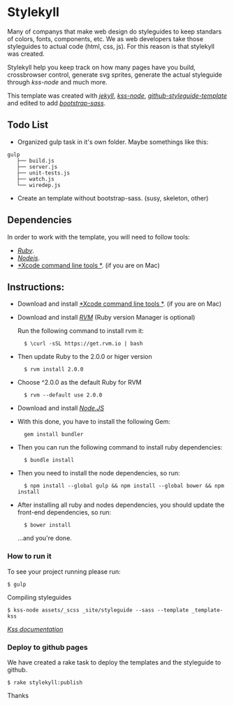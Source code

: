 # Stylekyll  

Many of companys that make web design do styleguides to keep standars of colors, fonts, components, etc. We as web developers take those styleguides to actual code (html, css, js). For this reason is that stylekyll was created.

Stylekyll help you keep track on how many pages have you build, crossbrowser control, generate svg sprites, generate the actual styleguide through *kss-node* and much more.

This template was created with [*jekyll*](https://github.com/shakyShane/jekyll-gulp-sass-browser-sync),
[*kss-node*](https://github.com/kss-node/kss-node),
[*github-styleguide-template*](https://github.com/1026/kss-node-template-such-as-github) and edited to add 
[*bootstrap-sass*](https://github.com/twbs/bootstrap-sass).

## Todo List

* Organized gulp task in it's own folder. Maybe somethings like this:
``` 
gulp
   ├── build.js
   ├── server.js
   ├── unit-tests.js
   ├── watch.js
   └── wiredep.js
```
* Create an template without bootstrap-sass. (susy, skeleton, other)


## Dependencies

In order to work with the template, you will need to follow tools:
- [*Ruby*](https://www.ruby-lang.org/en/).
- [*Nodejs*](http://nodejs.org/).
- [*Xcode command line tools *](https://developer.apple.com/xcode/). (if you are on Mac)


## Instructions:

* Download and install [*Xcode command line tools *](https://developer.apple.com/xcode/). (if you are on Mac)

* Download and install [*RVM*](https://rvm.io/rvm/install) (Ruby version Manager is optional)

    Run the following command to install rvm it:

        $ \curl -sSL https://get.rvm.io | bash

* Then update Ruby to the 2.0.0 or higer version 

        $ rvm install 2.0.0

* Choose ^2.0.0 as the default Ruby for RVM

        $ rvm --default use 2.0.0

* Download and install [*Node.JS*](http://nodejs.org/)

* With this done, you have to install the following Gem:
    
        gem install bundler

* Then you can run the following command to install ruby dependencies:
    
        $ bundle install


* Then you need to install the node dependencies, so run:

        $ npm install --global gulp && npm install --global bower && npm install

* After installing all ruby and nodes dependencies, you should update the front-end dependencies, so run:

        $ bower install
        
    ...and you're done. 
    
### How to run it

To see your project running please run:

    $ gulp

Compiling styleguides 
    
    $ kss-node assets/_scss _site/styleguide --sass --template _template-kss 

[*Kss documentation*](http://warpspire.com/kss/syntax/)


### Deploy to github pages

We have created a rake task to deploy the templates and the styleguide to github.

    $ rake stylekyll:publish


Thanks

